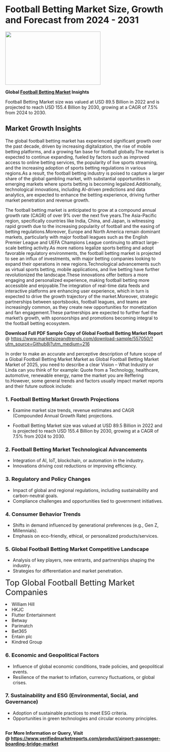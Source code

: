 <H1>Football Betting Market Size, Growth and Forecast from 2024 - 2031</H1><img class="aligncenter size-medium wp-image-584254" src="https://thirdeyenews.in/wp-content/uploads/2024/09/Global-Market-Research-300x168.jpeg" alt="" width="300" height="168" /><p><strong>Global&nbsp;<a href="https://www.marketsizeandtrends.com/download-sample/557050/?utm_source=Github8j?utm_medium=216">Football Betting Market</a> Insights</strong></p><p>Football Betting Market size was valued at USD 89.5 Billion in 2022 and is projected to reach USD 155.4 Billion by 2030, growing at a CAGR of 7.5% from 2024 to 2030.</p><p><h2>Market Growth Insights</h2> <p>The global football betting market has experienced significant growth over the past decade, driven by increasing digitalization, the rise of mobile betting platforms, and a growing fan base for football globally.The market is expected to continue expanding, fueled by factors such as improved access to online betting services, the popularity of live sports streaming, and the increasing adoption of sports betting regulations in various regions.As a result, the football betting industry is poised to capture a larger share of the global gambling market, with substantial opportunities in emerging markets where sports betting is becoming legalized.Additionally, technological innovations, including AI-driven predictions and data analytics, are expected to enhance the betting experience, driving further market penetration and revenue growth.</p> <p>The football betting market is anticipated to grow at a compound annual growth rate (CAGR) of over 9% over the next five years.The Asia-Pacific region, specifically countries like India, China, and Japan, is witnessing rapid growth due to the increasing popularity of football and the easing of betting regulations.Moreover, Europe and North America remain dominant markets, particularly with major football leagues such as the English Premier League and UEFA Champions League continuing to attract large-scale betting activity.As more nations legalize sports betting and adopt favorable regulatory environments, the football betting market is projected to see an influx of investments, with major betting companies looking to expand their operations in new regions.Technological advancements such as virtual sports betting, mobile applications, and live betting have further revolutionized the landscape.These innovations offer bettors a more engaging and personalized experience, making football betting more accessible and enjoyable.The integration of real-time data feeds and interactive platforms are enhancing user experience, which in turn is expected to drive the growth trajectory of the market.Moreover, strategic partnerships between sportsbooks, football leagues, and teams are increasingly common, as they create new opportunities for monetization and fan engagement.These partnerships are expected to further fuel the market’s growth, with sponsorships and promotions becoming integral to the football betting ecosystem.<p><span class=""><strong>Download Full PDF Sample Copy of Global Football Betting Market Report</strong> @ <a href="https://www.marketsizeandtrends.com/download-sample/557050/?utm_source=Github8j?utm_medium=216" target="_blank">https://www.marketsizeandtrends.com/download-sample/557050/?utm_source=Github8j?utm_medium=216</a></span></p><p>In order to make an accurate and perceptive description of future scope of a Global&nbsp;Football Betting Market Market as Global&nbsp;Football Betting Market Market of 2025, you need to describe a clear Vision &ndash; What Industry or Linda can you think of for example: Quote from a Technology, healthcare, automotive, renewable energy, name the market you are Reffering to.However, some general trends and factors usually impact market reports and their future outlook include:</p><h3>1.&nbsp;<strong>Football Betting Market Growth Projections</strong></h3><ul><li>Examine market size trends, revenue estimates and CAGR (Compounded Annual Growth Rate) projections.</li><li><p>Football Betting Market size was valued at USD 89.5 Billion in 2022 and is projected to reach USD 155.4 Billion by 2030, growing at a CAGR of 7.5% from 2024 to 2030.</p></li></ul><h3>2.&nbsp;<strong>Football Betting Market Technological Advancements</strong></h3><ul><li>Integration of AI, IoT, blockchain, or automation in the industry.</li><li>Innovations driving cost reductions or improving efficiency.</li></ul><h3>3.&nbsp;<strong>Regulatory and Policy Changes</strong></h3><ul><li>Impact of global and regional regulations, including sustainability and carbon-neutral goals.</li><li>Compliance challenges and opportunities tied to government initiatives.</li></ul><h3>4.&nbsp;<strong>Consumer Behavior Trends</strong></h3><ul><li>Shifts in demand influenced by generational preferences (e.g., Gen Z, Millennials).</li><li>Emphasis on eco-friendly, ethical, or personalized products/services.</li></ul><h3>5.&nbsp;<strong>Global Football Betting Market Competitive Landscape</strong></h3><ul><li>Analysis of key players, new entrants, and partnerships shaping the industry.</li><li>Strategies for differentiation and market penetration.</li></ul><p data-pm-slice="1 1 []"><span style="color: inherit; font-family: inherit; font-size: 25px;">Top Global Football Betting Market Companies</span></p><div class="" data-test-id=""><p><li>William Hill</li><li> HKJC</li><li> Flutter Entertainment</li><li> Betway</li><li> Parimatch</li><li> Bet365</li><li> Entain plc</li><li> Kindred Group</li></p></div><h3>6.&nbsp;<strong>Economic and Geopolitical Factors</strong></h3><ul><li>Influence of global economic conditions, trade policies, and geopolitical events.</li><li>Resilience of the market to inflation, currency fluctuations, or global crises.</li></ul><h3>7.&nbsp;<strong>Sustainability and ESG (Environmental, Social, and Governance)</strong></h3><ul><li>Adoption of sustainable practices to meet ESG criteria.</li><li>Opportunities in green technologies and circular economy principles.</li></ul><h2><strong style="font-size: 14px;">For More Information or Query, Visit @&nbsp;</strong><a style="background-color: #ffffff; font-size: 14px;" href="https://www.marketsizeandtrends.com/report/football-betting-market/" target="_blank">https://www.verifiedmarketreports.com/product/airport-passenger-boarding-bridge-market</a></h2>
